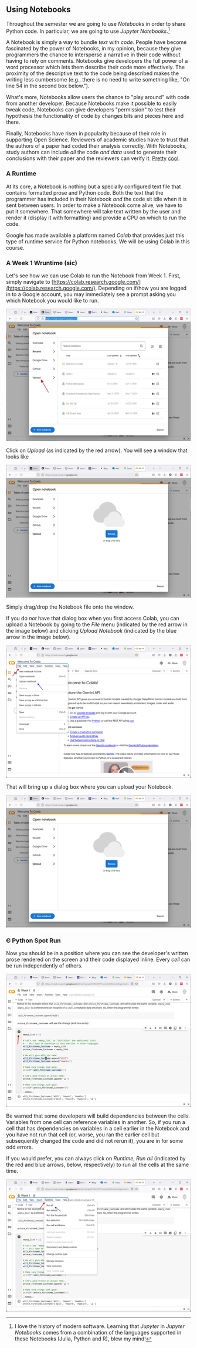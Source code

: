 ## Using Notebooks

Throughout the semester we are going to use _Notebooks_ in order to share Python code. In particular, we are going to use _Jupyter Notebooks_.[^history]

[^history]: I love the history of modern software. Learning that _Jupyter_ in _Jupyter Notebooks_ comes from a combination of the languages supported in these Notebooks (Julia, Python and R), blew my mind!

A Notebook is simply a way to bundle _text_ with _code_. People have become fascinated by the power of Notebooks, in my opinion, because they give programmers the chance to intersperse a narrative in their code without having to rely on comments. Notebooks give developers the full power of a word processor which lets them describe their code more effectively. The proximity of the descriptive text to the code being described makes the writing less cumbersome (e.g., there is no need to write something like, "On line 54 in the second box below.").

What's more, Notebooks allow users the chance to "play around" with code from another developer. Because Notebooks make it possible to easily tweak code, Notebooks can give developers "permission" to test their hypothesis the functionality of code by changes bits and pieces here and there.

Finally, Notebooks have risen in popularity because of their role in supporting Open Science. Reviewers of academic studies have to trust that the authors of a paper had coded their analysis correctly. With Notebooks, study authors can include _all_ the code _and data_ used to generate their conclusions with their paper and the reviewers can verify it. [Pretty](https://www.wsj.com/articles/government-can-do-more-to-support-science-and-innovation-1542758326?mod=e2two) [cool](https://paulromer.net/jupyter-mathematica-and-the-future-of-the-research-paper/).

### A Runtime

At its core, a Notebook is nothing but a specially configured text file that contains formatted prose and Python code. Both the text that the programmer has included in their Notebook _and_ the code sit idle when it is sent between users. In order to make a Notebook come alive, we have to put it somewhere. That somewhere will take text written by the user and render it (display it with formatting) and provide a CPU on which to run the code.

Google has made available a platform named _Colab_ that provides just this type of runtime service for Python notebooks. We will be using Colab in this course.

### A Week 1 Wruntime (sic)

Let's see how we can use Colab to run the Notebook from Week 1. First, simply navigate to [https://colab.research.google.com/](https://colab.research.google.com/). Depending on if/how you are logged in to a Google account, you may immediately see a prompt asking you which Notebook you would like to run.

![](./graphics/default-colab.png)

Click on _Upload_ (as indicated by the red arrow). You will see a window that looks like

![](./graphics/default-colab-upload.png)

Simply drag/drop the Notebook file onto the window.

If you do _not_ have that dialog box when you first access Colab, you can upload a Notebook by going to the _File_ menu (indicated by the red arrow in the image below) and clicking _Upload Notebook_ (indicated by the blue arrow in the image below). 

![](./graphics/colab-upload.png)

That will bring up a dialog box where you can upload your Notebook.


![](./graphics/default-colab-upload.png)

### ~~C~~ Python Spot Run

Now you should be in a position where you can see the developer's written prose rendered on the screen and their code displayed inline. Every _cell_ can be run independently of others. 

![](./graphics/colab-run.png)

Be warned that some developers will build dependencies between the cells. Variables from one cell can reference variables in another. So, if you run a cell that has dependencies on variables in a cell earlier in the Notebook and you have not run that cell (or, worse, you ran the earlier cell but subsequently changed the code and did not rerun it), you are in for some odd errors.

If you would prefer, you can always click on _Runtime_, _Run all_ (indicated by the red and blue arrows, below, respectively) to run all the cells at the same time.

![](./graphics/colab-run-all.png)

